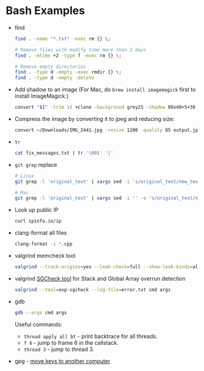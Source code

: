 # Bash Examples

* find
    ```bash
    find . -name "*.txt" -exec rm {} \;

    # Remove files with modify time more than 2 days
    find . -mtime +2 -type f -exec rm {} \;

    # Remove empty directories
    find . -type d -empty -exec rmdir {} \;
    find . -type d -empty -delete
    ```

* Add shadow to an image (For Mac, do `brew install imagemagick` first to install ImageMagick.)
    ```bash
    convert "$1" -trim \( +clone -background grey25 -shadow 80x40+5+30 \) +swap -background transparent -layers merge +repage "$1-shadow.png"
    ```

* Compress the image by converting it to jpeg and reducing size:
    ```bash
    convert ~/Downloads/IMG_2441.jpg -resize 1200 -quality 85 output.jpg
    ```

* `tr`
    ```bash
    cat fix_messages.txt | tr '\001' '|'
    ```

* `git grep` replace
    ```bash
    # Linux
    git grep -l 'original_text' | xargs sed -i 's/original_text/new_text/g'

    # Mac
    git grep -l 'original_text' | xargs sed -i '' -e 's/original_text/new_text/g'
    ```

* Look up public IP
    ```bash
    curl ipinfo.io/ip
    ```

* clang-format all files
    ```bash
    clang-format -i *.cpp
    ```

* valgrind memcheck tool
    ```bash
    valgrind --track-origins=yes --leak-check=full --show-leak-kinds=all --tool=memcheck --read-var-info=yes --log-file=error.txt cmd args
    ```

* valgrind [SGCheck tool](http://valgrind.org/docs/manual/sg-manual.html) for Stack and Global Array overrun detection
    ```bash
    valgrind --tool=exp-sgcheck --log-file=error.txt cmd args
    ```

* gdb
    ```bash
    gdb --args cmd args
    ```

    Useful commands:
    * `thread apply all bt` - print backtrace for all threads.
    * `f 6` - jump to frame 6 in the callstack.
    * `thread 3` - jump to thread 3.

* gpg - [move keys to another computer](https://www.phildev.net/pgp/gpg_moving_keys.html)
